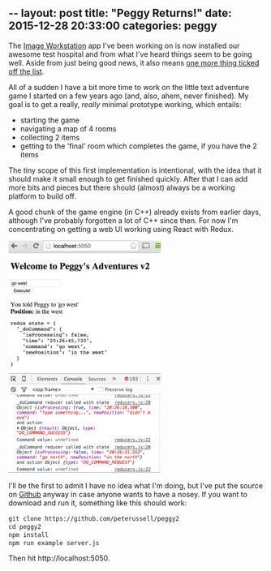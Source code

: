 --
layout: post
title:  "Peggy Returns!"
date:   2015-12-28 20:33:00
categories: peggy
---

The [Image Workstation][iws] app I've been working on is now installed our awesome test
hospital and from what I've heard things seem to be going well. Aside from just being good
news, it also means [one more thing ticked off the list][lb30-tech].

All of a sudden I have a bit more time to work on the little text adventure game I started
on a few years ago (and, also, ahem, never finished). My goal is to get a really, *really*
minimal prototype working, which entails:

 - starting the game
 - navigating a map of 4 rooms
 - collecting 2 items
 - getting to the 'final' room which completes the game, if you have the 2 items

The tiny scope of this first implementation is intentional, with the idea that it should make
it small enough to get finished quickly. After that I can add more bits and pieces but
there should (almost) always be a working platform to build off.

A good chunk of the game engine (in C++) already exists from earlier days, although I've
probably forgotten a lot of C++ since then. For now I'm concentrating on getting a web
UI working using React with Redux.

<img src="/assets/images/2015-12-28/peggy2-ui.png" width="300">

I'll be the first to admit I have no idea what I'm doing, but I've put the source on [Github][gh]
anyway in case anyone wants to have a nosey. If you want to download and run it, something
like this should work:

    git clone https://github.com/peterussell/peggy2
    cd peggy2
    npm install
    npm run example server.js

Then hit http://localhost:5050.

[iws]: http://peterussell.me/programming/2015/11/04/Image-Workstation-Update.html
[lb30-tech]: http://peterussell.me/programming/2015/09/14/Life-Before-30-Technology.html
[gh]: https://github.com/peterussell/peggy2
